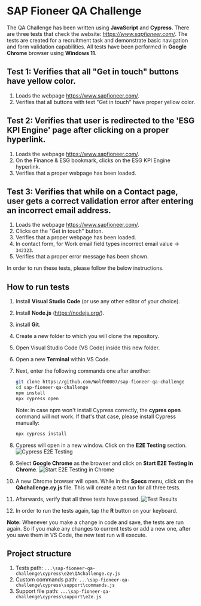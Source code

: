 # SAP Fioneer QA Challenge

The QA Challenge has been written using **JavaScript** and **Cypress**. There are three tests that check the website: _https://www.sapfioneer.com/_. The tests are created for a recruitment task and demonstrate basic navigation and form validation capabilities. All tests have been performed in **Google Chrome** browser using **Windows 11**.

## Test 1: Verifies that all "Get in touch" buttons have yellow color.
1. Loads the webpage https://www.sapfioneer.com/.
2. Verifies that all buttons with text "Get in touch" have proper yellow color.

## Test 2: Verifies that user is redirected to the 'ESG KPI Engine' page after clicking on a proper hyperlink.
1. Loads the webpage https://www.sapfioneer.com/.
2. On the Finance & ESG bookmark, clicks on the ESG KPI Engine hyperlink.
3. Verifies that a proper webpage has been loaded.

## Test 3: Verifies that while on a Contact page, user gets a correct validation error after entering an incorrect email address.
1. Loads the webpage https://www.sapfioneer.com/.
2. Clicks on the "Get in touch" button.
3. Verifies that a proper webpage has been loaded.
4. In contact form, for Work email field types incorrect email value -> `342323`.
5. Verifies that a proper error message has been shown.

In order to run these tests, please follow the below instructions.

## How to run tests

1. Install **Visual Studio Code** (or use any other editor of your choice).
2. Install **Node.js** (https://nodejs.org/).
3. install **Git**.
4. Create a new folder to which you will clone the repository.
5. Open Visual Studio Code (VS Code) inside this new folder.
6. Open a new **Terminal** within VS Code.
7. Next, enter the following commands one after another:

   ```bash
   git clone https://github.com/Wolf00007/sap-fioneer-qa-challenge
   cd sap-fioneer-qa-challenge
   npm install
   npx cypress open
   ```
   Note: in case npm won't install Cypress correctly, the **cypres open** command will not work.
   If that's that case, please install Cypress manually:

   ```bash
   npx cypress install
   ```
   
9. Cypress will open in a new window. Click on the **E2E Testing** section.
   ![Cypress E2E Testing](https://github.com/Wolf00007/sap-fioneer-qa-challenge/assets/36706107/bf3ea495-d925-4748-971e-0480a71b3132)
10. Select **Google Chrome** as the browser and click on **Start E2E Testing in Chrome**.
   ![Start E2E Testing in Chrome](https://github.com/Wolf00007/sap-fioneer-qa-challenge/assets/36706107/b010b98a-a7d4-4220-9ad1-d1a72c552d08)
11. A new Chrome browser will open. While in the **Specs** menu, click on the **QAchallenge.cy.js** file. This will create a test run for all three tests.
12. Afterwards, verify that all three tests have passed.
    ![Test Results](https://github.com/Wolf00007/sap-fioneer-qa-challenge/assets/36706107/7ea18371-8861-45e8-868b-eb5b2f2513df)
13. In order to run the tests again, tap the **R** button on your keyboard.

**Note:** Whenever you make a change in code and save, the tests are run again. So if you make any changes to current tests or add a new one, after you save them in VS Code, the new test run will execute.

## Project structure

1. Tests path: `...\sap-fioneer-qa-challenge\cypress\e2e\QAchallenge.cy.js`
2. Custom commands path: `...\sap-fioneer-qa-challenge\cypress\support\commands.js`
3. Support file path: `...\sap-fioneer-qa-challenge\cypress\support\e2e.js`
